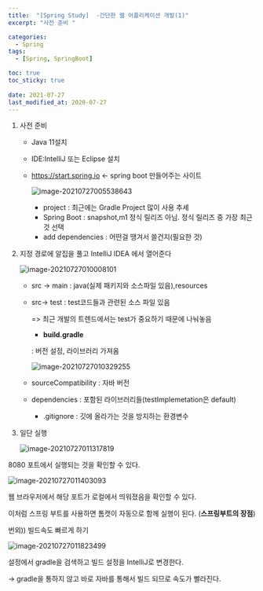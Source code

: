 ```yaml
---
title:  "[Spring Study]  -간단한 웹 어플리케이션 개발(1)"
excerpt: "사전 준비 "

categories:
  - Spring
tags:
  - [Spring, SpringBoot]

toc: true
toc_sticky: true
 
date: 2021-07-27
last_modified_at: 2020-07-27
---
```


1. 사전 준비

   - Java 11설치

   - IDE:IntelliJ 또는 Eclipse 설치

   - https://start.spring.io <- spring boot 만들어주는 사이트

     ![image-20210727005538643](C:\Users\이솔\AppData\Roaming\Typora\typora-user-images\image-20210727005538643.png)

     * project : 최근에는 Gradle Project 많이 사용 추세
     * Spring Boot : snapshot,m1 정식 릴리즈 아님. 정식 릴리즈 중 가장 최근 것 선택
     * add dependencies : 어떤걸 땡겨서 쓸건지(필요한 것)

2. 지정 경로에 알집을 풀고 IntelliJ IDEA 에서 열어준다

   ![image-20210727010008101](C:\Users\이솔\AppData\Roaming\Typora\typora-user-images\image-20210727010008101.png)

   * src -> main : java(실제 패키지와 소스파일 있음),resources

   * src-> test : test코드들과 관련된 소스 파일 있음

     => 최근 개발의 트렌드에서는 test가 중요하기 때문에 나눠놓음

     * **build.gradle**

     : 버전 설정, 라이브러리 가져옴

     ![image-20210727010329255](C:\Users\이솔\AppData\Roaming\Typora\typora-user-images\image-20210727010329255.png)

   * sourceCompatibility : 자바 버전

   * dependencies : 포함된 라이브러리들(testImplemetation은 default)

     * .gitignore : 깃에 올라가는 것을 방지하는 환경변수

3. 일단 실행

   ![image-20210727011317819](C:\Users\이솔\AppData\Roaming\Typora\typora-user-images\image-20210727011317819.png)

8080 포트에서 실행되는 것을 확인할 수 있다.

![image-20210727011403093](C:\Users\이솔\AppData\Roaming\Typora\typora-user-images\image-20210727011403093.png)

웹 브라우저에서 해당 포트가 로컬에서 띄워졌음을 확인할 수 있다.

이처럼 스프링 부트를 사용하면 톰캣이 자동으로 함께 실행이 된다. (**스프링부트의 장점**)



번외)) 빌드속도 빠르게 하기

![image-20210727011823499](C:\Users\이솔\AppData\Roaming\Typora\typora-user-images\image-20210727011823499.png)

설정에서 gradle을 검색하고 빌드 설정을 IntelliJ로 변경한다.

-> gradle을 통하지 않고 바로 자바를 통해서 빌드 되므로 속도가 빨라진다.

## 